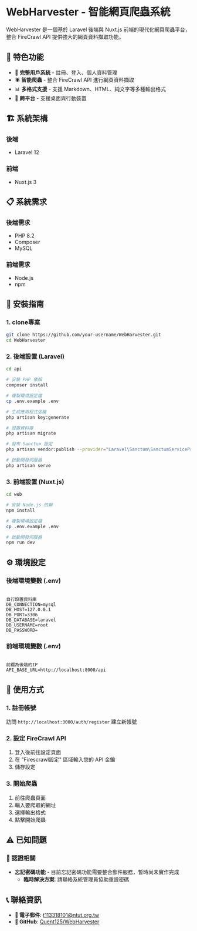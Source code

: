 # WebHarvester - 智能網頁爬蟲系統

WebHarvester 是一個基於 Laravel 後端與 Nuxt.js 前端的現代化網頁爬蟲平台，整合 FireCrawl API 提供強大的網頁資料擷取功能。

## 🌟 特色功能

- 🔐 **完整用戶系統** - 註冊、登入、個人資料管理
- 🕷️ **智能爬蟲** - 整合 FireCrawl API 進行網頁資料擷取
- 📊 **多格式支援** - 支援 Markdown、HTML、純文字等多種輸出格式
- 📱 **跨平台** - 支援桌面與行動裝置

## 🏗️ 系統架構

### 後端 
- Laravel 12

### 前端 
- Nuxt.js 3

## 📋 系統需求

### 後端需求
- PHP 8.2
- Composer
- MySQL

### 前端需求
- Node.js
- npm 

## 🚀 安裝指南

### 1. clone專案
```bash
git clone https://github.com/your-username/WebHarvester.git
cd WebHarvester
```

### 2. 後端設置 (Laravel)

```bash
cd api

# 安裝 PHP 依賴
composer install

# 複製環境設定檔
cp .env.example .env

# 生成應用程式金鑰
php artisan key:generate

# 設置資料庫
php artisan migrate

# 發布 Sanctum 設定
php artisan vendor:publish --provider="Laravel\Sanctum\SanctumServiceProvider"

# 啟動開發伺服器
php artisan serve
```

### 3. 前端設置 (Nuxt.js)

```bash
cd web

# 安裝 Node.js 依賴
npm install

# 複製環境設定檔
cp .env.example .env

# 啟動開發伺服器
npm run dev
```

## ⚙️ 環境設定

### 後端環境變數 (.env)
```env

自行設置資料庫
DB_CONNECTION=mysql
DB_HOST=127.0.0.1
DB_PORT=3306
DB_DATABASE=laravel
DB_USERNAME=root
DB_PASSWORD=

```

### 前端環境變數 (.env)
```env

前綴為後端的IP
API_BASE_URL=http://localhost:8000/api
```
## 🎯 使用方式

### 1. 註冊帳號
訪問 `http://localhost:3000/auth/register` 建立新帳號

### 2. 設定 FireCrawl API
1. 登入後前往設定頁面
2. 在 "Firescrawl設定" 區域輸入您的 API 金鑰
3. 儲存設定

### 3. 開始爬蟲
1. 前往爬蟲頁面
2. 輸入要爬取的網址
3. 選擇輸出格式
4. 點擊開始爬蟲

## ⚠️ 已知問題

### 🔑 認證相關
- **忘記密碼功能** - 目前忘記密碼功能需要整合郵件服務，暫時尚未實作完成
  - **臨時解決方案**: 請聯絡系統管理員協助重設密碼

## 📞 聯絡資訊

- **📧 電子郵件**: [t113318101@ntut.org.tw](mailto:t113318101@ntut.org.tw)
- **🔗 GitHub**: [Quent125/WebHarvester](https://github.com/Quent125/WebHarvester)

